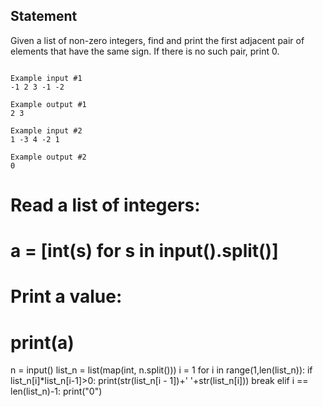 ## Statement
Given a list of non-zero integers, find and print the first adjacent pair of elements that have the same sign. If there is no such pair, print 0.

```

Example input #1
-1 2 3 -1 -2

Example output #1
2 3

Example input #2
1 -3 4 -2 1

Example output #2
0
```
# Read a list of integers:
# a = [int(s) for s in input().split()]
# Print a value:
# print(a)
n = input()
list_n = list(map(int, n.split()))
i = 1
for i in range(1,len(list_n)):
  if list_n[i]*list_n[i-1]>0:
    print(str(list_n[i - 1])+' '+str(list_n[i]))
    break
  elif i == len(list_n)-1:
    print("0")
